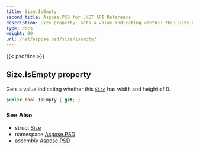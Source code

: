 ```yaml
---
title: Size.IsEmpty
second_title: Aspose.PSD for .NET API Reference
description: Size property. Gets a value indicating whether this Size has width and height of 0
type: docs
weight: 90
url: /net/aspose.psd/size/isempty/
---
```

{{< psd/tize >}}
## Size.IsEmpty property

Gets a value indicating whether this [`Size`](../) has width and height of 0.

```csharp
public bool IsEmpty { get; }
```

### See Also

* struct [Size](../)
* namespace [Aspose.PSD](../../../aspose.psd/)
* assembly [Aspose.PSD](../../../)


